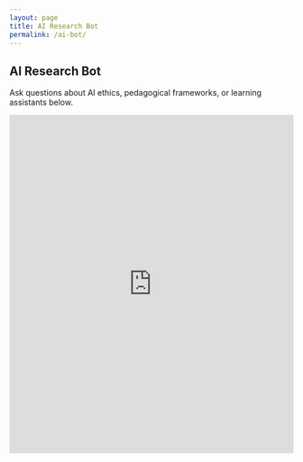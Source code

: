 ```yaml
---
layout: page
title: AI Research Bot
permalink: /ai-bot/
---
```


<h2>AI Research Bot</h2>
<p>Ask questions about AI ethics, pedagogical frameworks, or learning assistants below.</p>

<iframe 
  src="https://huggingface.co/spaces/TonyMagadeoz/ai-research-bot" 
  width="100%" 
  height="600px" 
  frameborder="0">
</iframe>
